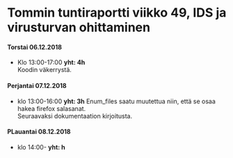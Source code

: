 # Tommin tuntiraportti viikko 49, IDS ja virusturvan ohittaminen

#### Torstai 06.12.2018
* Klo 13:00-17:00 **yht: 4h**  
Koodin väkerrystä.
  
#### Perjantai 07.12.2018
* klo 13:00-16:00 **yht: 3h**
Enum_files saatu muutettua niin, että se osaa hakea firefox salasanat.  
Seuraavaksi dokumentaation kirjoitusta.
  
#### PLauantai 08.12.2018
* klo 14:00- **yht: h**

